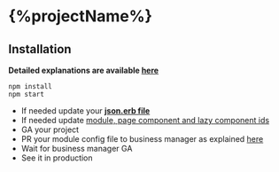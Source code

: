 # {%projectName%}

## Installation

**Detailed explanations are available [here](https://github.com/wix-private/business-manager/blob/master/docs/step-by-step.md#integrate-your-app-into-business-manager)**

```shell
npm install
npm start
```

- If needed update your **[json.erb file](templates/module_{%PROJECT_NAME%}.json.erb)**
- If needed update [module, page component and lazy component ids](src/config.js)
- GA your project
- PR your module config file to business manager as explained [here](https://github.com/wix-private/business-manager/blob/master/docs/module-config-file.md#file-name-and-location)
- Wait for business manager GA
- See it in production
